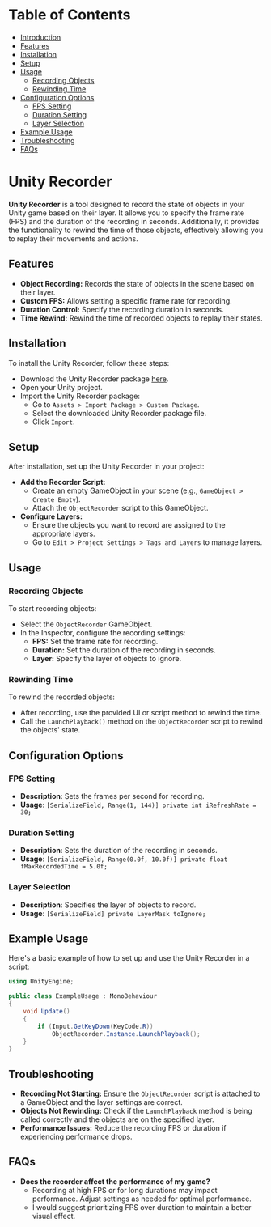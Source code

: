 # Table of Contents
- [Introduction](#unity-recorder)
- [Features](#features)
- [Installation](#installation)
- [Setup](#setup)
- [Usage](#usage)
  - [Recording Objects](#recording-objects)
  - [Rewinding Time](#rewinding-time)
- [Configuration Options](#configuration-options)
  - [FPS Setting](#fps-setting)
  - [Duration Setting](#duration-setting)
  - [Layer Selection](#layer-setting)
- [Example Usage](#example-usage)
- [Troubleshooting](#troubleshooting)
- [FAQs](#faqs)

# Unity Recorder
__Unity Recorder__ is a tool designed to record the state of objects in your Unity game based on their layer. It allows you to specify the frame rate (FPS) and the duration of the recording in seconds. Additionally, it provides the functionality to rewind the time of those objects, effectively allowing you to replay their movements and actions.

## Features
- __Object Recording:__ Records the state of objects in the scene based on their layer.
- __Custom FPS:__ Allows setting a specific frame rate for recording.
- __Duration Control:__ Specify the recording duration in seconds.
- __Time Rewind:__ Rewind the time of recorded objects to replay their states.

## Installation
To install the Unity Recorder, follow these steps:

- Download the Unity Recorder package [here](https://github.com/Yan-COSTODE/UnityRecorder/releases/latest).
- Open your Unity project.
- Import the Unity Recorder package:
  - Go to `Assets > Import Package > Custom Package`.
  - Select the downloaded Unity Recorder package file.
  - Click `Import`.

## Setup
After installation, set up the Unity Recorder in your project:

- __Add the Recorder Script:__
  - Create an empty GameObject in your scene (e.g., `GameObject > Create Empty`).
  - Attach the `ObjectRecorder` script to this GameObject.
- __Configure Layers:__
  - Ensure the objects you want to record are assigned to the appropriate layers.
  - Go to `Edit > Project Settings > Tags and Layers` to manage layers.

## Usage

### Recording Objects
To start recording objects:

- Select the `ObjectRecorder` GameObject.
- In the Inspector, configure the recording settings:
  - __FPS:__ Set the frame rate for recording.
  - __Duration:__ Set the duration of the recording in seconds.
  - __Layer:__ Specify the layer of objects to ignore.

### Rewinding Time
To rewind the recorded objects:

- After recording, use the provided UI or script method to rewind the time.
- Call the `LaunchPlayback()` method on the `ObjectRecorder` script to rewind the objects' state.

## Configuration Options

### FPS Setting
- __Description__: Sets the frames per second for recording.
- __Usage__: `[SerializeField, Range(1, 144)] private int iRefreshRate = 30;`

### Duration Setting
- __Description__: Sets the duration of the recording in seconds.
- __Usage__: `[SerializeField, Range(0.0f, 10.0f)] private float fMaxRecordedTime = 5.0f;`

### Layer Selection
- __Description__: Specifies the layer of objects to record.
- __Usage__: `[SerializeField] private LayerMask toIgnore;`

## Example Usage
Here's a basic example of how to set up and use the Unity Recorder in a script:
```csharp
using UnityEngine;

public class ExampleUsage : MonoBehaviour
{
    void Update()
    {
        if (Input.GetKeyDown(KeyCode.R))
            ObjectRecorder.Instance.LaunchPlayback();
    }
}
```

## Troubleshooting
- __Recording Not Starting:__ Ensure the `ObjectRecorder` script is attached to a GameObject and the layer settings are correct.
- __Objects Not Rewinding:__ Check if the `LaunchPlayback` method is being called correctly and the objects are on the specified layer.
- __Performance Issues:__ Reduce the recording FPS or duration if experiencing performance drops.

## FAQs
- __Does the recorder affect the performance of my game?__
  - Recording at high FPS or for long durations may impact performance. Adjust settings as needed for optimal performance.
  - I would suggest prioritizing FPS over duration to maintain a better visual effect.
